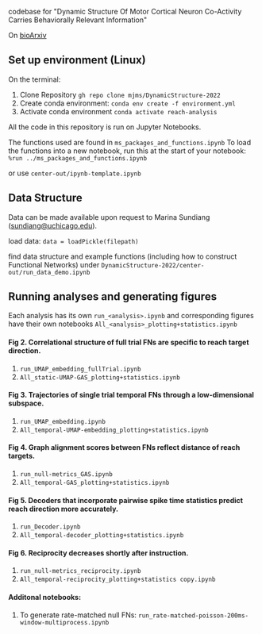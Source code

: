 codebase for "Dynamic Structure Of Motor Cortical Neuron Co-Activity Carries Behaviorally Relevant Information"

On [bioArxiv](https://doi.org/10.1101/2022.05.18.492501)

## Set up environment (Linux)
On the terminal:
1. Clone Repository `gh repo clone mjms/DynamicStructure-2022`
2. Create conda environment: `conda env create -f environment.yml`
3. Activate conda environment `conda activate reach-analysis`

All the code in this repository is run on Jupyter Notebooks.

The functions used are found in `ms_packages_and_functions.ipynb`
To load the functions into a new notebook, run this at the start of your notebook:
`%run ../ms_packages_and_functions.ipynb`

or use `center-out/ipynb-template.ipynb` 

## Data Structure
Data can be made available upon request to Marina Sundiang (sundiang@uchicago.edu).

load data: `data = loadPickle(filepath)`

find data structure and example functions (including how to construct Functional Networks) under ` DynamicStructure-2022/center-out/run_data_demo.ipynb `

## Running analyses and generating figures
Each analysis has its own `run_<analysis>.ipynb` and corresponding figures have their own notebooks `All_<analysis>_plotting+statistics.ipynb`
#### Fig 2. Correlational structure of full trial FNs are specific to reach target direction.
  1. `run_UMAP_embedding_fullTrial.ipynb`
  2. `All_static-UMAP-GAS_plotting+statistics.ipynb`
#### Fig 3. Trajectories of single trial temporal FNs through a low-dimensional subspace. 
  1. `run_UMAP_embedding.ipynb`
  2. `All_temporal-UMAP-embedding_plotting+statistics.ipynb`
#### Fig 4. Graph alignment scores between FNs reflect distance of reach targets.
  1. `run_null-metrics_GAS.ipynb`
  2. `All_temporal-GAS_plotting+statistics.ipynb`
#### Fig 5. Decoders that incorporate pairwise spike time statistics predict reach direction more accurately. 
  1. `run_Decoder.ipynb`
  2. `All_temporal-decoder_plotting+statistics.ipynb`
####  Fig 6. Reciprocity decreases shortly after instruction. 
  1. `run_null-metrics_reciprocity.ipynb`
  2. `All_temporal-reciprocity_plotting+statistics copy.ipynb `

#### Additonal notebooks:
1. To generate rate-matched null FNs: `run_rate-matched-poisson-200ms-window-multiprocess.ipynb`

